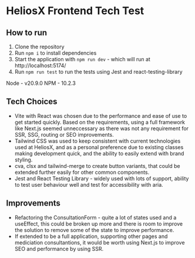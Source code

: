 # HeliosX Frontend Tech Test

## How to run

1. Clone the repository
2. Run `npm i` to install dependencies
3. Start the application with `npm run dev` - which will run at http://localhost:5174/
4. Run `npm run test` to run the tests using Jest and react-testing-library

Node - v20.9.0
NPM - 10.2.3

## Tech Choices

- Vite with React was chosen due to the performance and ease of use to get started quickly. Based on the requirements, using a full framework like Next.js seemed unneccessary as there was not any requirement for SSR, SSG, routing or SEO improvements.
- Tailwind CSS was used to keep consistent with current technologies used at HeliosX, and as a personal preference due to existing classes making development quick, and the ability to easily extend with brand styling.
- cva, clsx and tailwind-merge to create button variants, that could be extended further easily for other common components.
- Jest and React Testing Library - widely used with lots of support, ability to test user behaviour well and test for accessibility with aria.

## Improvements

- Refactoring the ConsultationForm - quite a lot of states used and a useEffect, this could be broken up more and there is room to improve the solution to remove some of the state to improve performance.
- If extended to be a full application, supporting other pages and mediciation consultantions, it would be worth using Next.js to improve SEO and performance by using SSR.
